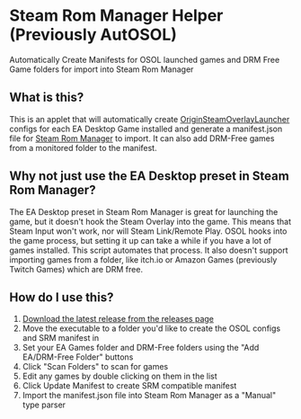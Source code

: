 # Steam Rom Manager Helper (Previously AutOSOL)

Automatically Create Manifests for OSOL launched games and DRM Free Game folders for import into Steam Rom Manager

## What is this?

This is an applet that will automatically create [OriginSteamOverlayLauncher](https://github.com/WombatFromHell/OriginSteamOverlayLauncher) configs for each EA Desktop Game installed and generate a manifest.json file for [Steam Rom Manager](https://github.com/SteamGridDB/steam-rom-manager) to import. It can also add DRM-Free games from a monitored folder to the manifest.

## Why not just use the EA Desktop preset in Steam Rom Manager?

The EA Desktop preset in Steam Rom Manager is great for launching the game, but it doesn't hook the Steam Overlay into the game. This means that Steam Input won't work, nor will Steam Link/Remote Play. OSOL hooks into the game process, but setting it up can take a while if you have a lot of games installed. This script automates that process. It also doesn't support importing games from a folder, like itch.io or Amazon Games (previously Twitch Games) which are DRM free.

## How do I use this?

1. [Download the latest release from the releases page](https://github.com/michaelphagen/Steam-Rom-Manager-Helper/releases)
2. Move the executable to a folder you'd like to create the OSOL configs and SRM manifest in
3. Set your EA Games folder and DRM-Free folders using the "Add EA/DRM-Free Folder" buttons
4. Click "Scan Folders" to scan for games
5. Edit any games by double clicking on them in the list
6. Click Update Manifest to create SRM compatible manifest
7. Import the manifest.json file into Steam Rom Manager as a "Manual" type parser
